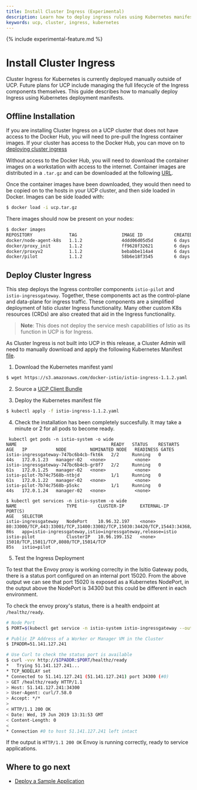 ```yaml
---
title: Install Cluster Ingress (Experimental)
description: Learn how to deploy ingress rules using Kubernetes manifests.
keywords: ucp, cluster, ingress, kubernetes
---
```


{% include experimental-feature.md %}

# Install Cluster Ingress

Cluster Ingress for Kubernetes is currently deployed manually outside of UCP.
Future plans for UCP include managing the full lifecycle of the Ingress
components themselves. This guide describes how to manually deploy Ingress using
Kubernetes deployment manifests.

## Offline Installation

If you are installing Cluster Ingress on a UCP cluster that does not have access
to the Docker Hub, you will need to pre-pull the Ingress container images. If
your cluster has access to the Docker Hub, you can move on to [deploying cluster
ingress](#deploy-cluster-ingress)

Without access to the Docker Hub, you will need to download the container images
on a workstation with access to the internet. Container images are distributed
in a `.tar.gz` and can be downloaded at the following
[URL](https://s3.amazonaws.com/docker-istio/istio-ingress-1.1.2.tgz).

Once the container images have been downloaded, they would then need to be
copied on to the hosts in your UCP cluster, and then side loaded in Docker.
Images can be side loaded with:

```bash
$ docker load -i ucp.tar.gz
```

There images should now be present on your nodes:

```bash
$ docker images
REPOSITORY              TAG                 IMAGE ID            CREATED             SIZE
docker/node-agent-k8s   1.1.2               4ddd06d05d5d        6 days ago          243MB
docker/proxy_init       1.1.2               ff9628f32621        6 days ago          145MB
docker/proxyv2          1.1.2               bebabbe114a4        6 days ago          360MB
docker/pilot            1.1.2               58b6e18f3545        6 days ago          299MB
```

## Deploy Cluster Ingress

This step deploys the Ingress controller components `istio-pilot` and
`istio-ingressgateway`. Together, these components act as the control-plane and
data-plane for ingress traffic. These components are a simplified deployment of
Istio cluster Ingress functionality. Many other custom K8s resources (CRDs) are
also created that aid in the Ingress functionality.

> **Note**: This does not deploy the service mesh capabilities of Istio as its
> function in UCP is for Ingress.

As Cluster Ingress is not built into UCP in this release, a Cluster Admin will
need to manually download and apply the following Kubernetes Manifest
[file](https://s3.amazonaws.com/docker-istio/istio-ingress-1.1.2.yaml).

1) Download the Kubernetes manifest yaml

```bash
$ wget https://s3.amazonaws.com/docker-istio/istio-ingress-1.1.2.yaml
```
2) Source a [UCP Client Bundle](/ee/ucp/user-access/cli/)

3) Deploy the Kubernetes manifest file

```bash
$ kubectl apply -f istio-ingress-1.1.2.yaml
```

4) Check the installation has been completely succesfully. It may take a minute
   or 2 for all pods to become ready.

```
 kubectl get pods -n istio-system -o wide
NAME                                    READY   STATUS    RESTARTS   AGE   IP           NODE         NOMINATED NODE   READINESS GATES
istio-ingressgateway-747bc6b4cb-fkt6k   2/2     Running   0          44s   172.0.1.23   manager-02   <none>           <none>
istio-ingressgateway-747bc6b4cb-gr8f7   2/2     Running   0          61s   172.0.1.25   manager-02   <none>           <none>
istio-pilot-7b74c7568b-ntbjd            1/1     Running   0          61s   172.0.1.22   manager-02   <none>           <none>
istio-pilot-7b74c7568b-p5skc            1/1     Running   0          44s   172.0.1.24   manager-02   <none>           <none>

$ kubectl get services -n istio-system -o wide
NAME                   TYPE        CLUSTER-IP      EXTERNAL-IP   PORT(S)                                                                                      AGE   SELECTOR
istio-ingressgateway   NodePort    10.96.32.197    <none>        80:33000/TCP,443:33001/TCP,31400:33002/TCP,15030:34420/TCP,15443:34368/TCP,15020:34300/TCP   86s   app=istio-ingressgateway,istio=ingressgateway,release=istio
istio-pilot            ClusterIP   10.96.199.152   <none>        15010/TCP,15011/TCP,8080/TCP,15014/TCP                                                       85s   istio=pilot
```

5) Test the Ingress Deployment

To test that the Envoy proxy is working correclty in the Isitio Gateway pods,
there is a status port configured on an internal port 15020. From the above
output we can see that port 15020 is exposed as a Kubernetes NodePort, in the
output above the NodePort is 34300 but this could be different in each
environment.

To check the envoy proxy's status, there is a health endpoint at
`/healthz/ready`.

```bash
# Node Port
$ PORT=$(kubectl get service -n istio-system istio-ingressgateway --output jsonpath='{.spec.ports[?(@.name=="status-port")].nodePort}')

# Public IP Address of a Worker or Manager VM in the Cluster
$ IPADDR=51.141.127.241

# Use Curl to check the status port is available
$ curl -vvv http://$IPADDR:$PORT/healthz/ready
*   Trying 51.141.127.241...
* TCP_NODELAY set
* Connected to 51.141.127.241 (51.141.127.241) port 34300 (#0)
> GET /healthz/ready HTTP/1.1
> Host: 51.141.127.241:34300
> User-Agent: curl/7.58.0
> Accept: */*
>
< HTTP/1.1 200 OK
< Date: Wed, 19 Jun 2019 13:31:53 GMT
< Content-Length: 0
<
* Connection #0 to host 51.141.127.241 left intact
```

If the output is `HTTP/1.1 200 OK` Envoy is running correctly, ready to service
applications.

## Where to go next

- [Deploy a Sample Application](./ingress/)
